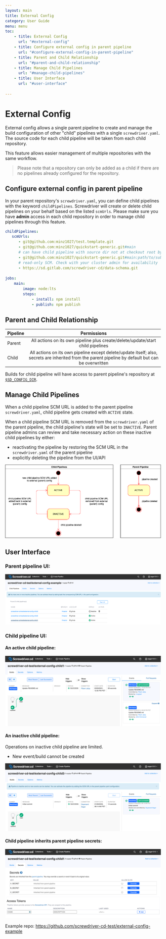 ```yaml
---
layout: main
title: External Config
category: User Guide
menu: menu
toc:
    - title: External Config
      url: "#external-config"
    - title: Configure external config in parent pipeline
      url: "#configure-external-config-in-parent-pipeline"
    - title: Parent and Child Relationship
      url: "#parent-and-child-relationship"
    - title: Manage Child Pipelines
      url: "#manage-child-pipelines"
    - title: User Interface
      url: "#user-interface"

---
```

# External Config
External config allows a single parent pipeline to create and manage the build configuration of other "child" pipelines with a single `screwdriver.yaml`. The source code for each child pipeline will be taken from each child repository.

This feature allows easier management of multiple repositories with the same workflow.

> Please note that a repository can only be added as a child if there are no pipelines already configured for the repository.

## Configure external config in parent pipeline
In your parent repository's `screwdriver.yaml`, you can define child pipelines with the keyword `childPipelines`. Screwdriver will create or delete child pipelines on your behalf based on the listed `scmUrls`. Please make sure you have **admin** access in each child repository in order to manage child pipelines through this feature.

```yaml
childPipelines:
   scmUrls:
      - git@github.com:minz1027/test.template.git
      - git@github.com:minz1027/quickstart-generic.git#main
      # can have child pipeline with source dir not at checkout root by adding :<sourceDir> at the end of the scmUrl
      - git@github.com:minz1027/quickstart-generic.git#main:path/to/subdir
      # read-only SCM. Check with your cluster admin for availability
      - https://sd.gitlab.com/screwdriver-cd/data-schema.git

jobs:
    main:
        image: node:lts
        steps:
            - install: npm install
            - publish: npm publish
```

## Parent and Child Relationship

| Pipeline      | Permissions   |
| ------------- |:-------------:|
| Parent     | All actions on its own pipeline plus create/delete/update/start child pipelines |
| Child      | All actions on its own pipeline except delete/update itself; also, secrets are inherited from the parent pipeline by default but can be overwritten |

Builds for child pipeline will have access to parent pipeline's repository at [`$SD_CONFIG_DIR`](../environment-variables#directories).

## Manage Child Pipelines
When a child pipeline SCM URL is added to the parent pipeline `screwdriver.yaml`, child pipeline gets created with `ACTIVE` state.

When a child pipeline SCM URL is removed from the `screwdriver.yaml` of the parent pipeline, the child pipeline's state will be set to `INACTIVE`.
Parent pipeline admins can review and take necessary action on these inactive child pipelines by either:
* reactivating the pipeline by restoring the SCM URL in the `screwdriver.yaml` of the parent pipeline 
* explicitly deleting the pipeline from the UI/API

![External config child pipeline state](../assets/external-config-child-state.png)

## User Interface
### Parent pipeline UI:
![External config parent](../assets/external-config-parent.png)

### Child pipeline UI:
#### An active child pipeline:
![External config active child pipeline](../assets/external-config-child-active.png)

#### An inactive child pipeline:
Operations on inactive child pipeline are limited.
* New event/build cannot be created

![External config inactive child pipeline](../assets/external-config-child-inactive.png)

#### Child pipeline inherits parent pipeline secrets:
![External config child pipeline inheriting secrets](../assets/external-config-child-secrets.png)

Example repo: <https://github.com/screwdriver-cd-test/external-config-example>
